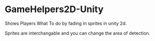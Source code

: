 # GameHelpers2D-Unity
Shows Players What To do by fading in sprites in unity 2d. 


Sprites are interchangable and you can change the area of detection.
